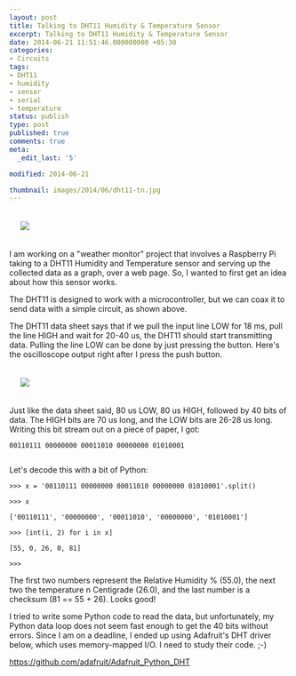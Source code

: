 ```yaml
---
layout: post
title: Talking to DHT11 Humidity & Temperature Sensor
excerpt: Talking to DHT11 Humidity & Temperature Sensor
date: 2014-06-21 11:51:46.000000000 +05:30
categories:
- Circuits
tags:
- DHT11
- humidity
- sensor
- serial
- temperature
status: publish
type: post
published: true
comments: true
meta:
  _edit_last: '5'

modified: 2014-06-21

thumbnail: images/2014/06/dht11-tn.jpg
---
```

<p style="padding: 20px;">
<img src="{{ site.baseurl }}/images/2014/06/Doc-15-06-14-6-34-pm.jpg"/>
</p>
<p>I am working on a "weather monitor" project that involves a Raspberry Pi taking to a DHT11 Humidity and Temperature sensor and serving up the collected data as a graph, over a web page. So, I wanted to first get an idea about how this sensor works.</p>
<p>The DHT11 is designed to work with a microcontroller, but we can coax it to send data with a simple circuit, as shown above. </p>
<p><!--more--></p>
<p>The DHT11 data sheet says that if we pull the input line LOW for 18 ms, pull the line HIGH and wait for 20-40 us, the DHT11 should start transmitting data. Pulling the line LOW can be done by just pressing the button. Here's the oscilloscope output right after I press the push button. </p>

<p style="padding: 20px;">
<img src="{{ site.baseurl }}/images/2014/06/photo.jpg"/>
</p>

<p>Just like the data sheet said, 80 us LOW, 80 us HIGH, followed by 40 bits of data. The HIGH bits are 70 us long, and the LOW bits are 26-28 us long. Writing this bit stream out on a piece of paper, I got:</p>
<p><code>00110111 00000000 00011010 00000000 01010001<br />
</code></p>
<p>Let's decode this with a bit of Python:</p>
<p><code>>>> x = '00110111 00000000 00011010 00000000 01010001'.split()<br />
>>> x<br />
['00110111', '00000000', '00011010', '00000000', '01010001']<br />
>>> [int(i, 2) for i in x]<br />
[55, 0, 26, 0, 81]<br />
>>> </code></p>
<p>The first two numbers represent the Relative Humidity % (55.0), the next two the temperature n Centigrade (26.0), and the last number is a checksum (81 == 55 + 26). Looks good!</p>
<p>I tried to write some Python code to read the data, but unfortunately, my Python data loop does not seem fast enough to get the 40 bits without errors. Since I am on a deadline, I ended up using Adafruit's DHT driver below, which uses memory-mapped I/O. I need to study their code. ;-)</p>
<p><a href="https://github.com/adafruit/Adafruit_Python_DHT">https://github.com/adafruit/Adafruit_Python_DHT<br />
</a></p>
